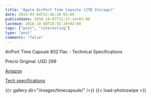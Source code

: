```yaml
---
title: "Apple AirPort Time Capsule (2TB Storage)"
date: 2019-03-04T22:46:20-03:00
publishdate: 2018-10-07T11:17:14+02:00
lastmod: 2018-10-08T18:55:29+02:00
tags: ["post", "interesting"]
type: "post"
comments: "false"
---
```


AirPort Time Capsule 802.11ac - Technical Specifications

Precio Original: USD 299

[Amazon](https://www.amazon.com/Apple-AirPort-Time-Capsule-Storage/dp/B00DBA1VYU)

[Tech specifications](https://support.apple.com/kb/SP679?locale=en_US)



{{< gallery dir="/images/timecapsule/" />}} {{< load-photoswipe >}}

